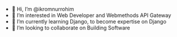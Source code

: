 - 👋 Hi, I’m @ikromnurrohim
- 👀 I’m interested in Web Developer and Webmethods API Gateway
- 🌱 I’m currently learning Django, to become expertise on Django
- 💞️ I’m looking to collaborate on Building Software

<!---
ikromnurrohim/ikromnurrohim is a ✨ special ✨ repository because its `README.md` (this file) appears on your GitHub profile.
You can click the Preview link to take a look at your changes.
--->
